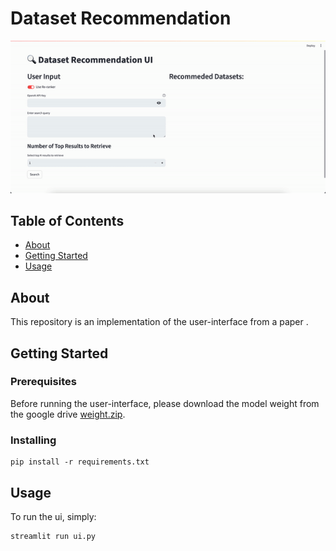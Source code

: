 # Dataset Recommendation

<img src="assets/ui.gif">

## Table of Contents

- [About](#about)
- [Getting Started](#getting_started)
- [Usage](#usage)

## About <a name = "about"></a>

This repository is an implementation of the user-interface from a paper []().

## Getting Started <a name = "getting_started"></a>

### Prerequisites

Before running the user-interface, please download the model weight from the google drive [weight.zip](https://drive.google.com/file/d/1HEwQHdDBiVuj1FuO3zHQ11lhj0W3vJZk/view?usp=drive_link).

### Installing

```
pip install -r requirements.txt
```

## Usage <a name = "usage"></a>

To run the ui, simply:

```
streamlit run ui.py
```
